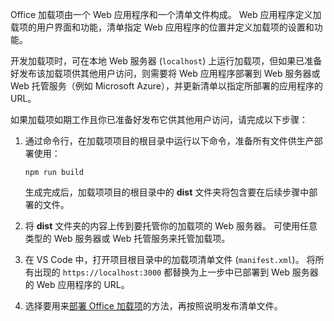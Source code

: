 Office 加载项由一个 Web 应用程序和一个清单文件构成。 Web 应用程序定义加载项的用户界面和功能，清单指定 Web 应用程序的位置并定义加载项的设置和功能。 

开发加载项时，可在本地 Web 服务器 (`localhost`) 上运行加载项，但如果已准备好发布该加载项供其他用户访问，则需要将 Web 应用程序部署到 Web 服务器或 Web 托管服务（例如 Microsoft Azure），并更新清单以指定所部署的应用程序的 URL。 

如果加载项如期工作且你已准备好发布它供其他用户访问，请完成以下步骤：

1. 通过命令行，在加载项项目的根目录中运行以下命令，准备所有文件供生产部署使用： 

    ```command&nbsp;line
    npm run build
    ```

    生成完成后，加载项项目的根目录中的 **dist** 文件夹将包含要在后续步骤中部署的文件。

2. 将 **dist** 文件夹的内容上传到要托管你的加载项的 Web 服务器。 可使用任意类型的 Web 服务器或 Web 托管服务来托管加载项。

3. 在 VS Code 中，打开项目根目录中的加载项清单文件 (`manifest.xml`)。 将所有出现的 `https://localhost:3000` 都替换为上一步中已部署到 Web 服务器的 Web 应用程序的 URL。

4. 选择要用来[部署 Office 加载项](../publish/publish.md)的方法，再按照说明发布清单文件。
